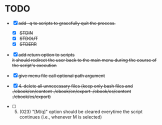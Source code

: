 # TODO

- [x] ~~add -q to scripts to gracefully quit the process.~~
	- [x] ~~STDIN~~
	- [x] ~~STDOUT~~
	- [x] ~~STDERR~~

- [x] ~~add return option to scripts <br> it should redirect the user back to the main menu during the course of the script's execution~~


- [x] ~~give menu file call optional path argument~~

- [x] ~~4. delete all unnecessary files (keep only bash files and ./ebook/en/content ./ebook/en/export ./ebook/es/content ./ebook/es/export)~~

- [ ] 5. (023) "[M/q]" option should be cleared everytime the script continues (i.e., whenever M is selected)

